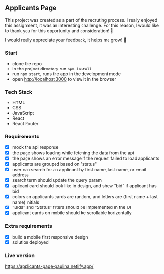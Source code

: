 ## Applicants Page

This project was created as a part of the recruting process. I really enjoyed this assignment, it was an interesting challenge. For this reason, I would like to thank you for this opportunity and consideration! :bouquet:

I would really appreciate your feedback, it helps me grow! :seedling:


### Start 
- clone the repo
- in the project directory run `npm install`
- run `npm start`, runs the app in the development mode
- open [http://localhost:3000](http://localhost:3000) to view it in the browser

### Tech Stack
- HTML
- CSS
- JavaScript
- React
- React Router

### Requirements
- [x] mock the api response
- [x] the page shows loading while fetching the data from the api
- [x] the page shows an error message if the request failed to load applicants
- [x] applicants are grouped based on "status"
- [x] user can search for an applicant by first name, last name, or email address
- [x] search term should update the query param
- [x] aplicant card should look like in design, and show “bid” if applicant has bid
- [x] colors on applicants cards are random, and letters are (first name + last name) initials
- [x] “Bids” and “Status” filters should be implemented in the UI
- [x] applicant cards on mobile should be scrollable horizontally

### Extra requirements
- [x] build a mobile first responsive design
- [x] solution deployed

### Live version
https://applicants-page-paulina.netlify.app/


